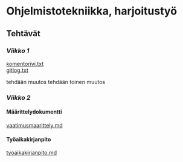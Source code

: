 # Ohjelmistotekniikka, harjoitustyö
## **Tehtävät**
### *Viikko 1*
[komentorivi.txt](https://github.com/sannituomisto/ot-harjoitustyo/blob/master/laskarit/viikko1/komentorivi.txt)\
[gitlog.txt](https://github.com/sannituomisto/ot-harjoitustyo/blob/master/laskarit/viikko1/gitlog.txt)

tehdään muutos
tehdään toinen muutos
### *Viikko 2*
#### Määrittelydokumentti 
[vaatimusmaarittely.md](https://github.com/sannituomisto/ot-harjoitustyo/blob/master/dokumentaatio/vaatimusmaarittely.md)
#### Työaikakirjanpito
[tyoaikakirjanpito.md](https://github.com/sannituomisto/ot-harjoitustyo/blob/master/dokumentaatio/tyoaikakirjanpito.md)
